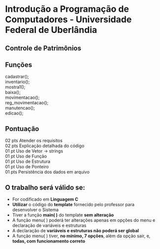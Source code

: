# Introdução a Programação de Computadores - Universidade Federal de Uberlândia
## Controle de Patrimônios

## Funções <br>
 cadastrar();<br>
 inventario();<br>
 mostra1();<br>
 baixa();<br>
 movimentacao();<br>
 reg_movimentacao();<br>
 manutencao();<br>
 edicao();<br>

## Pontuação <br>
 02 pts Atender os requisitos<br>
 02 pts Explicação detalhada do código<br>
 01 pt Uso de Vetor -> strings<br>
 01 pt Uso de Função<br>
 01 pt Uso de Estrutura<br>
 01 pt Uso de Ponteiro<br>
 01 pts Persistência dos dados em arquivo<br>

## O trabalho será válido se:
* For codificado em **Linguagem C**
* **Utilizar** o código do **template** fornecido pelo professor para desenvolver o Sistema
* Tiver a função **main( )** do template **sem alteração**
* A função menu( ) poderá ter alterações apenas em opções do menu e declaração de variáveis e estruturas
* A declaração de **variáveis e estruturas não poderá ser global**
* A função menu( ) tiver, **no mínimo, 7 opções**, além da opção sair, e, **todas, com funcionamento correto**
